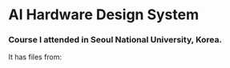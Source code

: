 # AI Hardware Design System
### Course I attended in Seoul National University, Korea.

It has files from: 
